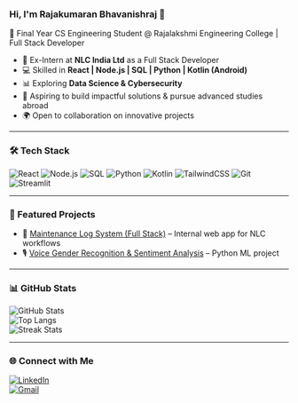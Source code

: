 ### Hi, I'm Rajakumaran Bhavanishraj 👋

🚀 Final Year CS Engineering Student @ Rajalakshmi Engineering College | Full Stack Developer  

- 🌱 Ex-Intern at **NLC India Ltd** as a Full Stack Developer  
- 💻 Skilled in **React | Node.js | SQL | Python | Kotlin (Android)**  
- 📊 Exploring **Data Science & Cybersecurity**  
- 🎯 Aspiring to build impactful solutions & pursue advanced studies abroad  
- 🌍 Open to collaboration on innovative projects  

---

### 🛠️ Tech Stack
![React](https://img.shields.io/badge/-React-blue?logo=react)
![Node.js](https://img.shields.io/badge/-Node.js-green?logo=node.js)
![SQL](https://img.shields.io/badge/-SQL-orange?logo=mysql)
![Python](https://img.shields.io/badge/-Python-yellow?logo=python)
![Kotlin](https://img.shields.io/badge/-Kotlin-purple?logo=kotlin)
![TailwindCSS](https://img.shields.io/badge/-TailwindCSS-06B6D4?logo=tailwindcss)
![Git](https://img.shields.io/badge/-Git-F05032?logo=git)
![Streamlit](https://img.shields.io/badge/-Streamlit-FF4B4B?logo=streamlit)

---

### 📌 Featured Projects
- 🔧 [Maintenance Log System (Full Stack)](https://github.com/Bhavanishraj/Machine_Maintenance_and_Scheduling_NLCInternship) – Internal web app for NLC workflows  
- 🎙️ [Voice Gender Recognition & Sentiment Analysis](https://github.com/Bhavanishraj/220701215-FOML-Mini-Project) – Python ML project  

---

### 📊 GitHub Stats
![GitHub Stats](https://github-readme-stats.vercel.app/api?username=yourusername&show_icons=true&theme=radical)  
![Top Langs](https://github-readme-stats.vercel.app/api/top-langs/?username=yourusername&layout=compact)  
![Streak Stats](https://github-readme-streak-stats.herokuapp.com/?user=yourusername&theme=radical)

---

### 🌐 Connect with Me
[![LinkedIn](https://img.shields.io/badge/LinkedIn-blue?logo=linkedin)](www.linkedin.com/in/rajakumaran-bhavanishraj)  
[![Gmail](https://img.shields.io/badge/Email-red?logo=gmail)](mailto:bhavanishraj.rsbm@gmail.com)
